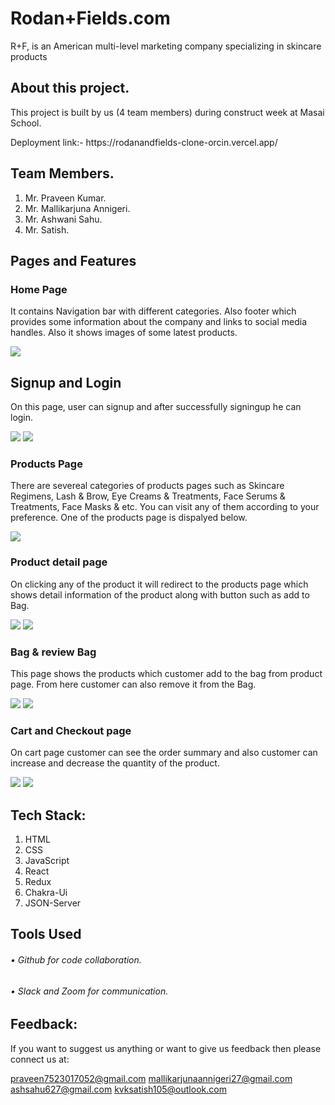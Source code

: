 # Rodan+Fields.com

<p>R+F, is an American multi-level marketing company specializing in skincare products</p>

## About this project.

<p>This project is built by us (4 team members) during construct week at Masai School.</p>
Deployment link:- https://rodanandfields-clone-orcin.vercel.app/

## Team Members.

1. Mr. Praveen Kumar.
2. Mr. Mallikarjuna Annigeri.
3. Mr. Ashwani Sahu.
4. Mr. Satish.

## Pages and Features

### Home Page

<p>It contains Navigation bar with different categories. Also footer which provides some information about the company and links to social media handles. Also it shows images of some latest products.</p>
<img src="./rodanandfields-clone/public/readmeimage/Screenshot1139.png" />

## Signup and Login 

<p>On this page, user can signup and after successfully signingup he can login.</p>
<img src="./rodanandfields-clone/public/readmeimage/Screenshot1147.png" />
<img src="./rodanandfields-clone/public/readmeimage/Screenshot1140.png" />

### Products Page

<p>There are severeal categories of products pages such as Skincare Regimens, Lash & Brow, Eye Creams & Treatments, Face Serums & Treatments, Face Masks & etc. You can visit any of them according to your preference. One of the products page is dispalyed below.</p>
<img src="./rodanandfields-clone/public/readmeimage/Screenshot1141.png" />

### Product detail page

<p>On clicking any of the product it will redirect to the products page which shows detail information of the product along with button such as add to Bag.</p>
<img src="./rodanandfields-clone/public/readmeimage/Screenshot1142.png" />
<img src="./rodanandfields-clone/public/readmeimage/Screenshot1143.png" />

### Bag & review Bag

<p>This page shows the products which customer add to the bag from product page. From here customer can also remove it from the Bag.</p>
<img src="./rodanandfields-clone/public/readmeimage/Screenshot1144.png" />
<img src="./rodanandfields-clone/public/readmeimage/Screenshot1145.png" />

### Cart and Checkout page

<p>On cart page customer can see the order summary and also customer can increase and decrease the quantity of the product.</p>
<img src="./rodanandfields-clone/public/readmeimage/Screenshot1146.png" />
<img src="./rodanandfields-clone/public/readmeimage/Screenshot1149.png" />

## Tech Stack:

1. HTML
2. CSS
3. JavaScript
4. React
5. Redux
6. Chakra-Ui
7. JSON-Server

## Tools Used

###### • Github for code collaboration.

###### • Slack and Zoom for communication.

## Feedback:

If you want to suggest us anything or want to give us feedback then please connect us at:

praveen7523017052@gmail.com
mallikarjunaannigeri27@gmail.com
ashsahu627@gmail.com
kvksatish105@outlook.com
